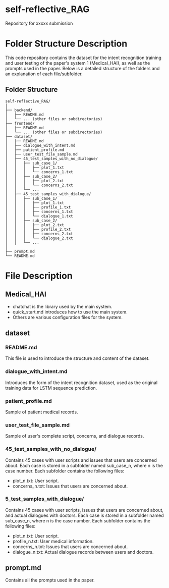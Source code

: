 # self-reflective_RAG
Repository for xxxxx submission

# Folder Structure Description
This code repository contains the dataset for the intent recognition training and user testing of the paper's system 1 (Medical_HAI), as well as the prompts used in the paper. Below is a detailed structure of the folders and an explanation of each file/subfolder.

## Folder Structure
```
self-reflective_RAG/
│
├── backend/
│   ├── README.md
│   └── ... (other files or subdirectories)
├── frontend/
│   ├── README.md
│   └── ... (other files or subdirectories)
├── dataset/
│   ├── README.md
│   ├── dialogue_with_intent.md
│   ├── patient_profile.md
│   ├── user_test_file_sample.md
│   ├── 45_test_samples_with_no_dialogue/
│   │   ├── sub_case_1/
│   │   │   ├── plot_1.txt
│   │   │   └── concerns_1.txt
│   │   ├── sub_case_2/
│   │   │   ├── plot_2.txt
│   │   │   └── concerns_2.txt
│   │   └── ...
│   ├── 45_test_samples_with_dialogue/
│   │   ├── sub_case_1/
│   │   │   ├── plot_1.txt
│   │   │   ├── profile_1.txt
│   │   │   ├── concerns_1.txt
│   │   │   └── dialogue_1.txt
│   │   ├── sub_case_2/
│   │   │   ├── plot_2.txt
│   │   │   ├── profile_2.txt
│   │   │   ├── concerns_2.txt
│   │   │   └── dialogue_2.txt
│   │   └── ...
│
├── prompt.md
└── README.md

```

# File Description
## Medical_HAI
- chatchat is the library used by the main system.
- quick_start.md introduces how to use the main system.
- Others are various configuration files for the system.

## dataset
### README.md
This file is used to introduce the structure and content of the dataset.
### dialogue_with_intent.md
Introduces the form of the intent recognition dataset, used as the original training data for LSTM sequence prediction.
### patient_profile.md
Sample of patient medical records.
### user_test_file_sample.md
Sample of user's complete script, concerns, and dialogue records.
### 45_test_samples_with_no_dialogue/
Contains 45 cases with user scripts and issues that users are concerned about.
Each case is stored in a subfolder named sub_case_n, where n is the case number.
Each subfolder contains the following files:
- plot_n.txt: User script.
- concerns_n.txt: Issues that users are concerned about.
### 5_test_samples_with_dialogue/
Contains 45 cases with user scripts, issues that users are concerned about, and actual dialogues with doctors.
Each case is stored in a subfolder named sub_case_n, where n is the case number.
Each subfolder contains the following files:
- plot_n.txt: User script.
- profile_n.txt: User medical information.
- concerns_n.txt: Issues that users are concerned about.
- dialogue_n.txt: Actual dialogue records between users and doctors.

## prompt.md
Contains all the prompts used in the paper.